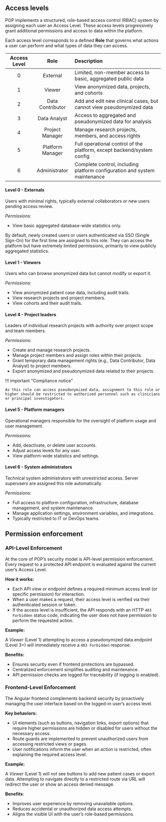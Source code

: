 ## Access levels 

POP implements a structured, role-based access control (RBAC) system by assigning each user an Access Level. These access levels progressively grant additional permissions and access to data within the platform.

Each access level corresponds to a defined **Role** that governs what actions a user can perform and what types of data they can access.

| Access Level | Role | Description
|:-----:|:---------:|:-----------------|
| 0 | External | Limited, non-member access to basic, aggregated public data|
| 1 | Viewer | View anonymized data, projects, and cohorts |
| 2 | Data Contributor | Add and edit new clinical cases, but cannot view pseudonymized data |
| 3 | Data Analyst | Access to aggregated and pseudonymized data for analysis |
| 4 | Project Manager | Manage research projects, members, and access rights |
| 5 | Platform Manager | Full operational control of the platform, except backend/system config |
| 6 | Administrator | Complete control, including platform configuration and system maintenance |

#### Level 0 - Externals

Users with minimal rights, typically external collaborators or new users pending access review.

*Permissions*:

- View basic aggregated database-wide statistics only.

By default, newly created users or users authenticated via SSO (Single Sign-On) for the first time are assigned to this role.
They can access the platform but have extremely limited permissions, primarily to view publicly aggregated statistics.

#### Level 1 - Viewers

Users who can browse anonymized data but cannot modify or export it.

*Permissions*:

- View anonymized patient case data, including audit trails.
- View research projects and project members.
- View cohorts and their audit trails.

#### Level 4 - Project leaders

Leaders of individual research projects with authority over project scope and team members.

*Permissions*:

- Create and manage research projects.
- Manage project members and assign roles within their projects.
- Grant temporary data management rights (e.g., Data Contributor, Data Analyst) to project members.
- Export anonymized and pseudonymized data related to their projects.

!!! important "Compliance notice"

    As this role can access pseudonymized data, assignment to this role or higher should be restricted to authorized personnel such as clinicians or principal investigators.

#### Level 5 - Platform managers

Operational managers responsible for the oversight of platform usage and user management.

*Permissions*:

- Add, deactivate, or delete user accounts.
- Adjust access levels for any user.
- View platform-wide statistics and settings.

#### Level 6 - System administrators

Technical system administrators with unrestricted access. Server superusers are assigned this role automatically. 

*Permissions*:

- Full access to platform configuration, infrastructure, database management, and system maintenance.
- Manage application settings, environment variables, and integrations.
- Typically restricted to IT or DevOps teams.

## Permission enforcement

### API-Level Enforcement

At the core of POP’s security model is API-level permission enforcement. Every request to a protected API endpoint is evaluated against the current user’s Access Level.

**How it works:**

- Each API view or endpoint defines a required minimum access level (or specific permission) for interaction.
- When a user makes a request, their access level is verified via their authenticated session or token.
- If the access level is insufficient, the API responds with an HTTP `403 Forbidden` status code, indicating the user does not have permission to perform the requested action.

**Example:**

A *Viewer* (Level 1) attempting to access a pseudonymized data endpoint (Level 3+) will immediately receive a `403 Forbidden` response.

**Benefits:**

- Ensures security even if frontend protections are bypassed.
- Centralized enforcement simplifies auditing and maintenance.
- API permission checks are logged for traceability (if logging is enabled).

### Frontend-Level Enforcement

The Angular frontend complements backend security by proactively managing the user interface based on the logged-in user’s access level.

**Key behaviors:**

- UI elements (such as buttons, navigation links, export options) that require higher permissions are hidden or disabled for users without the necessary access.
- Route guards are implemented to prevent unauthorized users from accessing restricted views or pages.
- User notifications inform the user when an action is restricted, often explaining the required access level.

**Example:**

A *Viewer* (Level 1) will not see buttons to add new patient cases or export data.
Attempting to navigate directly to a restricted route via URL will redirect the user or show an access denied message.

**Benefits**:

- Improves user experience by removing unavailable options.
- Reduces accidental or unauthorized data access attempts.
- Aligns the visible UI with the user’s role-based permissions.